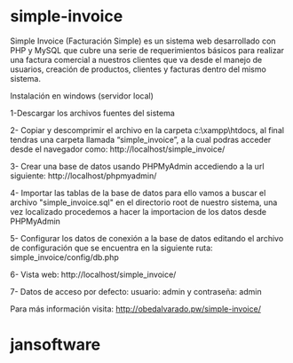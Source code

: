 # simple-invoice
Simple Invoice (Facturación Simple) es un sistema web desarrollado con PHP y MySQL que cubre una serie de requerimientos básicos
para realizar una factura comercial a nuestros clientes que va desde el manejo de usuarios, creación de productos, clientes y facturas 
dentro del mismo sistema.

Instalación en windows (servidor local) 

1-Descargar los archivos fuentes del sistema

2- Copiar y descomprimir el archivo en la carpeta c:\xampp\htdocs, al final tendras una carpeta llamada “simple_invoice”, a la cual podras acceder desde el navegador como: http://localhost/simple_invoice/

3- Crear una base de datos usando PHPMyAdmin accediendo a la url siguiente: http://localhost/phpmyadmin/

4- Importar las tablas de la base de datos para ello vamos a buscar el archivo "simple_invoice.sql" en el directorio root de nuestro sistema, una vez localizado procedemos a hacer la importacion de los datos desde PHPMyAdmin

5- Configurar los datos de conexión a la base de datos editando el archivo de configuración que se encuentra en la siguiente ruta: simple_invoice/config/db.php

6- Vista web: http://localhost/simple_invoice/

7- Datos de acceso por defecto: usuario: admin y contraseña: admin

Para más información visita: http://obedalvarado.pw/simple-invoice/
# jansoftware
